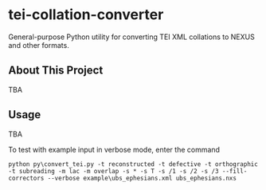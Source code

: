 # tei-collation-converter
General-purpose Python utility for converting TEI XML collations to NEXUS and other formats.

## About This Project

TBA

## Usage

TBA

To test with example input in verbose mode, enter the command

```
python py\convert_tei.py -t reconstructed -t defective -t orthographic -t subreading -m lac -m overlap -s * -s T -s /1 -s /2 -s /3 --fill-correctors --verbose example\ubs_ephesians.xml ubs_ephesians.nxs
```